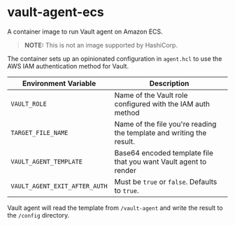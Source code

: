 # vault-agent-ecs

A container image to run Vault agent on Amazon ECS.

> **NOTE:** This is not an image supported by HashiCorp.

The container sets up an opinionated configuration in `agent.hcl` to use
the AWS IAM authentication method for Vault.

| Environment Variable | Description |
| --- | --- |
| `VAULT_ROLE` | Name of the Vault role configured with the IAM auth method |
| `TARGET_FILE_NAME` | Name of the file you're reading the template and writing the result. |
| `VAULT_AGENT_TEMPLATE` | Base64 encoded template file that you want Vault agent to render |
| `VAULT_AGENT_EXIT_AFTER_AUTH` | Must be `true` or `false`. Defaults to `true`. |

Vault agent will read the template from `/vault-agent` and write the result to the `/config` directory.

